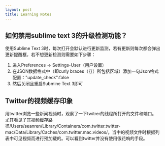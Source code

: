 ```yaml
---
layout: post
title: Learning Notes
---
```


## 如何禁用sublime text 3的升级检测功能？
使用Sublime Text 3时，每次打开会默认进行更新监测，若有更新则每次都会弹出更新提醒框，若不想更新检测则需要如下步骤：

1. 进入Preferences -\> Settings-User（用户设置） 
2. 在JSON数据格式中（即curly braces（｛｝）所包括区域）添加一句Json格式配置："update\_check":false
3. 然后关闭且重启Submine Text 3即可

## Twitter的视频缓存印象
用twitter浏览一些新闻视频时，观察了一下twitrer的线程所打开的文件和端口。尤其看见了其视频缓存路径/Users/seanren/Library/Containers/com.twitter.twitter-mac/Data/Library/Caches/com.twitter.mac.videos/，当中的视频文件时根据列表中可见视频而进行预加载的。可以看到twitter并没有使用很花哨的手段。